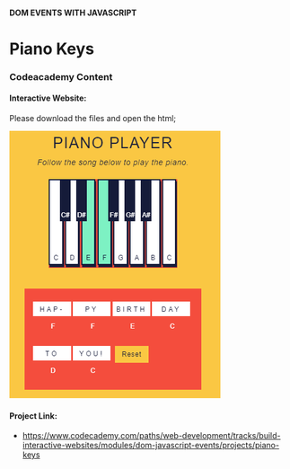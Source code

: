 #### DOM EVENTS WITH JAVASCRIPT

# Piano Keys

### Codeacademy Content

#### Interactive Website:
Please download the files and open the html;

![pianokeys](pianokeys.png)

#### Project Link:
- https://www.codecademy.com/paths/web-development/tracks/build-interactive-websites/modules/dom-javascript-events/projects/piano-keys
